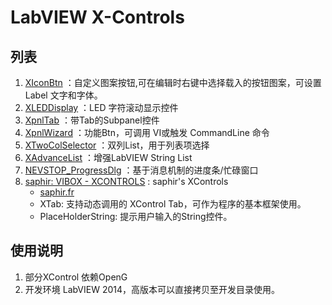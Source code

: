 LabVIEW X-Controls
========================================

列表
-----------------

 1. [XIconBtn](https://github.com/nevstop/LabVIEW-UI-XCtl/wiki/XIconBtn)
 ：自定义图案按钮,可在编辑时右键中选择载入的按钮图案，可设置Label 文字和字体。
 2. [XLEDDisplay](https://github.com/nevstop/LabVIEW-UI-XCtl/wiki/XLEDDisplay)
 ：LED 字符滚动显示控件
 3. [XpnlTab](https://github.com/nevstop/LabVIEW-UI-XCtl/wiki/XpnlTab)
 ：带Tab的Subpanel控件
 4. [XpnlWizard](https://github.com/nevstop/LabVIEW-UI-XCtl/wiki/XpnlWizard)
 ：功能Btn，可调用 VI或触发 CommandLine 命令
 5. [XTwoColSelector](https://github.com/nevstop/LabVIEW-UI-XCtl/wiki/XTwoColSelector)
 ：双列List，用于列表项选择
 6. [XAdvanceList](https://github.com/nevstop/LabVIEW-UI-XCtl/wiki/XAdvanceList)
 ：增强LabVIEW String List
 7. [NEVSTOP_ProgressDlg](https://github.com/nevstop/LabVIEW-UI-XCtl/wiki/NEVSTOP_ProgressDlg)
 ：基于消息机制的进度条/忙碌窗口
 8. [saphir: VIBOX - XCONTROLS](https://github.com/nevstop/LabVIEW-UI-XCtl/wiki/saphir:-VIBOX---XCONTROLS )
 : saphir's XControls  
    - [saphir.fr](http://www.saphir.fr/en/produits/vibox---xcontrols-9.html)   
    - XTab: 支持动态调用的 XControl Tab，可作为程序的基本框架使用。   
    - PlaceHolderString: 提示用户输入的String控件。

使用说明
-----------------

1.	部分XControl 依赖OpenG
2.	开发环境 LabVIEW 2014，高版本可以直接拷贝至开发目录使用。
